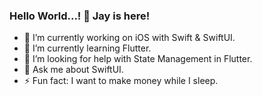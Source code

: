 ### Hello World...! 👋 Jay is here!

- 🔭 I’m currently working on iOS with Swift & SwiftUI.
- 🌱 I’m currently learning Flutter.
- 🤔 I’m looking for help with State Management in Flutter.
- 💬 Ask me about SwiftUI.
- ⚡ Fun fact: I want to make money while I sleep. 
